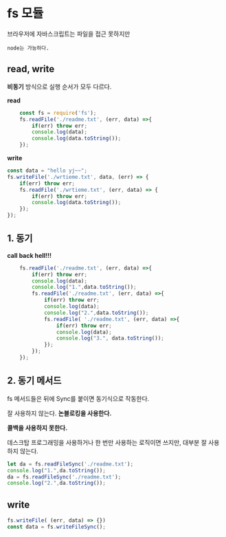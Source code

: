 # fs 모듈
브라우저에 자바스크립트는 파일을 접근 못하지만 

`node는 가능하다.`
## read, write

__비동기__ 방식으로 실행 순서가 모두 다르다.

__read__
```javascript
    const fs = require('fs');
    fs.readFile('./readme.txt', (err, data) =>{
        if(err) throw err;
        console.log(data);
        console.log(data.toString());
    });
```

__write__
```javascript
const data = "hello yj~~";
fs.writeFile('./wrtieme.txt', data, (err) => {
    if(err) throw err;
    fs.readFile('./wrtieme.txt', (err, data) => {
        if(err) throw err;
        console.log(data.toString());
    });
});
```

## 1. 동기
__call back hell!!!__ 
```javascript
    fs.readFile('./readme.txt', (err, data) =>{
        if(err) throw err;
        console.log(data);
        console.log("1.",data.toString());
        fs.readFile('./readme.txt', (err, data) =>{
            if(err) throw err;
            console.log(data);
            console.log("2.",data.toString());
            fs.readFile( './readme.txt', (err, data) =>{
                if(err) throw err;
                console.log(data);
                console.log("3.", data.toString());
            });
        });
    });
```

## 2. 동기 메서드
fs 메서드들은 뒤에 Sync를 붙이면 동기식으로 작동한다.

잘 사용하지 않는다. __논블로킹을 사용한다.__

__콜백을 사용하지 못한다.__ 

데스크탑 프로그래밍을 사용하거나 한 번만 사용하는 로직이면 쓰지만, 대부분 잘 사용하지 않는다.
```javascript
let da = fs.readFileSync('./readme.txt');
console.log("1.",da.toString());
da = fs.readFileSync('./readme.txt');
console.log("2.",da.toString());
```

## write 
```javascript
fs.writeFile( (err, data) => {})
const data = fs.writeFileSync();
```
